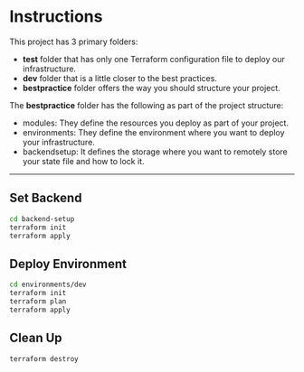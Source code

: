 # Instructions

This project has 3 primary folders: 
- **test** folder that has only one Terraform configuration file to deploy our infrastructure. 
- **dev** folder that is a little closer to the best practices. 
- **bestpractice** folder offers the way you should structure your project. 

The **bestpractice** folder has the following as part of the project structure: 
- modules: They define the resources you deploy as part of your project. 
- environments: They define the environment where you want to deploy your infrastructure. 
- backendsetup: It defines the storage where you want to remotely store your state file and how to lock it. 

---
## Set Backend
```bash
cd backend-setup
terraform init
terraform apply
```

## Deploy Environment
```bash
cd environments/dev
terraform init
terraform plan
terraform apply
```

## Clean Up
```bash
terraform destroy
```
